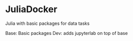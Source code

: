# JuliaDocker
Julia with basic packages for data tasks

Base: Basic packages
Dev: adds jupyterlab on top of base

